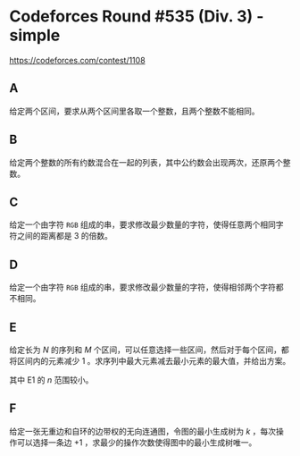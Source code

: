 # Codeforces Round #535 (Div. 3) - simple

https://codeforces.com/contest/1108

## A

给定两个区间，要求从两个区间里各取一个整数，且两个整数不能相同。

## B

给定两个整数的所有约数混合在一起的列表，其中公约数会出现两次，还原两个整数。

## C

给定一个由字符 `RGB` 组成的串，要求修改最少数量的字符，使得任意两个相同字符之间的距离都是 $3$ 的倍数。

## D

给定一个由字符 `RGB` 组成的串，要求修改最少数量的字符，使得相邻两个字符都不相同。

## E

给定长为 $N$ 的序列和 $M$ 个区间，可以任意选择一些区间，然后对于每个区间，都将区间内的元素减少 $1$ 。求序列中最大元素减去最小元素的最大值，并给出方案。

其中 E1 的 $n$ 范围较小。

## F

给定一张无重边和自环的边带权的无向连通图，令图的最小生成树为 $k$ ，每次操作可以选择一条边 $+1$ ，求最少的操作次数使得图中的最小生成树唯一。
